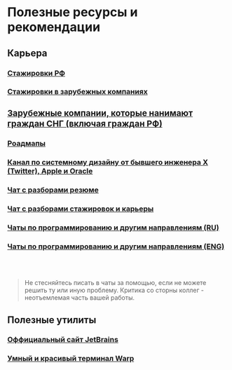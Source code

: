 <h1>Полезные ресурсы и рекомендации</h1>

<h2>Карьера</h2>
<h3><a href = "https://github.com/mrhakimov/russian-internships?tab=readme-ov-file">Стажировки РФ</a></h3>
<h3><a href = "https://github.com/SimplifyJobs/Summer2025-Internships?tab=readme-ov-file#-software-engineering-internship-roles">Стажировки в зарубежных компаниях</a</h3>
<h3><a href = "https://github.com/mrhakimov/russian-internships/blob/master/Additional_list_of_companies.md">Зарубежные компании, которые нанимают граждан СНГ (включая граждан РФ)</a></h3>
<h3><a href = "https://roadmap.sh/">Роадмапы</a></h3>
<h3><a href = "https://www.youtube.com/@ByteByteGo">Канал по системному дизайну от бывшего инженера X (Twitter), Apple и Oracle</a></h3>
<h3><a href = "https://t.me/resume_review">Чат с разборами резюме</a></h3>
<h3><a href = "https://t.me/sns_internships">Чат с разборами стажировок и карьеры</a></h3>
<h3><a href = "https://t.me/it_chats">Чаты по программированию и другим направлениям (RU) </a></h3>
<h3><a href = "https://t.me/it_en_chats">Чаты по программированию и другим направлениям (ENG)</a></h3>
<br><br>
<blockquote>
  Не стесняйтесь писать в чаты за помощью, если не можете решить ту или иную проблему. Критика со сторны коллег - неотъемлемая часть вашей работы.
</blockquote>

<h2>Полезные утилиты</h2>
<h3><a href = "https://www.jetbrains.com/idea/">Оффициальный сайт JetBrains</a></h3>
<h3><a href = "https://www.warp.dev/">Умный и красивый терминал Warp</a></h3>



